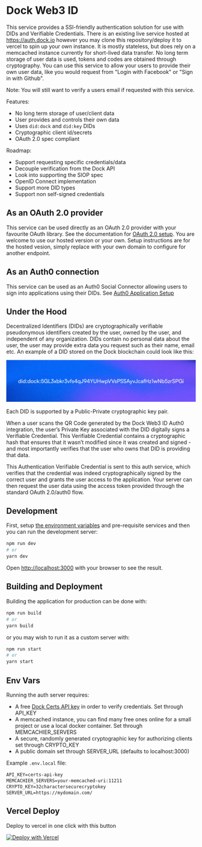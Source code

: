 # Dock Web3 ID

This service provides a SSI-friendly authentication solution for use with DIDs and Verifiable Credentials. There is an existing live service hosted at https://auth.dock.io however you may clone this repository/deploy it to vercel to spin up your own instance. It is mostly stateless, but does rely on a memcached instance currently for short-lived data transfer. No long term storage of user data is used, tokens and codes are obtained through cryptography. You can use this service to allow your users to provide their own user data, like you would request from "Login with Facebook" or "Sign in with Github".

Note: You will still want to verify a users email if requested with this service.

Features:
- No long term storage of user/client data
- User provides and controls their own data
- Uses `did:dock` and `did:key` DIDs
- Cryptographic client id/secrets
- OAuth 2.0 spec compliant

Roadmap:
- Support requesting specific credentials/data
- Decouple verification from the Dock API
- Look into supporting the SIOP spec
- OpenID Connect implementation
- Support more DID types
- Support non self-signed credentials

## As an OAuth 2.0 provider

This service can be used directly as an OAuth 2.0 provider with your favourite OAuth library. See the documentation for [OAuth 2.0 setup](docs/oauth2_setup.md). You are welcome to use our hosted version or your own. Setup instructions are for the hosted vesion, simply replace with your own domain to configure for another endpoint.

## As an Auth0 connection

This service can be used as an Auth0 Social Connector allowing users to sign into applications using their DIDs. See [Auth0 Application Setup](docs/auth0_configure_application.md)

## Under the Hood

Decentralized Identifiers (DIDs) are cryptographically verifiable pseudonymous identifiers created by the user, owned by the user, and independent of any organization. DIDs contain no personal data about the user, the user may provide extra data you request such as their name, email etc. An example of a DID stored on the Dock blockchain could look like this:

![sample-did](./public/DID%20example.jpg)

Each DID is supported by a Public-Private cryptographic key pair.

When a user scans the QR Code generated by the Dock Web3 ID Auth0 integration, the user’s Private Key associated with the DID digitally signs a Verifiable Credential. This Verifiable Credential contains a cryptographic hash that ensures that it wasn’t modified since it was created and signed - and most importantly verifies that the user who owns that DID is providing that data.

This Authentication Verifiable Credential is sent to this auth service, which verifies that the credential was indeed cryptographically signed by the correct user and grants the user access to the application. Your server can then request the user data using the access token provided through the standard OAuth 2.0/auth0 flow.

## Development

First, setup [the environment variables](#env-vars) and pre-requisite services and then you can run the development server:

```bash
npm run dev
# or
yarn dev
```

Open [http://localhost:3000](http://localhost:3000) with your browser to see the result.

## Building and Deployment

Building the application for production can be done with:

```bash
npm run build
# or
yarn build
```

or you may wish to run it as a custom server with:

```bash
npm run start
# or
yarn start
```

## Env Vars

Running the auth server requires:

- A free [Dock Certs API key](https://certs.dock.io/) in order to verify credentials. Set through API_KEY
- A memcached instance, you can find many free ones online for a small project or use a local docker container. Set through MEMCACHIER_SERVERS
- A secure, randomly generated cryptographic key for authorizing clients set through CRYPTO_KEY
- A public domain set through SERVER_URL (defaults to localhost:3000)

Example `.env.local` file:
```
API_KEY=certs-api-key
MEMCACHIER_SERVERS=your-memcached-uri:11211
CRYPTO_KEY=32charactersecurecryptokey
SERVER_URL=https://mydomain.com/
```

## Vercel Deploy

Deploy to vercel in one click with this button

[![Deploy with Vercel](https://vercel.com/button)](https://vercel.com/new/clone?repository-url=https%3A%2F%2Fgithub.com%2Fdocknetwork%2Fauth-server&env=MEMCACHIER_SERVERS,API_KEY,CRYPTO_KEY&envDescription=Environment%20variables%20needed%20for%20this%20applicaton&envLink=https%3A%2F%2Fgithub.com%2Fdocknetwork%2Fauth-server%23env-vars&project-name=did-auth&repo-name=did-auth&redirect-url=https%3A%2F%2Fdock.io%2F%3Fgtm_source%3Dauthdeploy)

